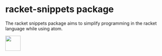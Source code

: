 # racket-snippets package

The racket snippets package aims to simplify programming in the racket language while using atom.

<img src="https://github.com/favicon.ico" width="48">
